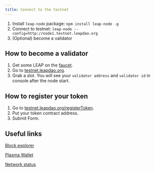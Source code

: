 ```yaml
---
title: Connect to the testnet
---
```


1. Install `leap-node` package: `npm install leap-node -g`
2. Connect to testnet: `leap-node --config=http://node1.testnet.leapdao.org`
3. (Optional) become a validator

## How to become a validator

1. Get some LEAP on the [faucet](https://testnet.leapdao.org/faucet).
2. Go to [testnet.leapdao.org](https://testnet.leapdao.org/stake).
3. Grab a slot. You will see your `validator address` and `validator id` in console after the node start.

## How to register your token

1. Go to [testnet.leapdao.org/registerToken](https://testnet.leapdao.org/registerToken).
2. Put your token contract address.
3. Submit Form.

## Useful links

[Block explorer](https://testnet.leapdao.org/explorer)

[Plasma Wallet](https://testnet.leapdao.org/wallet)

[Network status](https://testnet.leapdao.org/status)